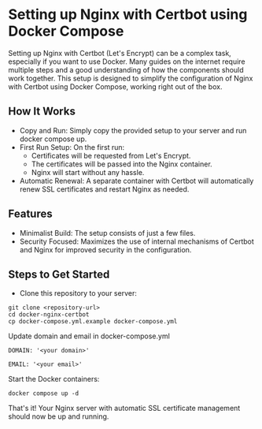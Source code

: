 # Setting up Nginx with Certbot using Docker Compose

Setting up Nginx with Certbot (Let's Encrypt) can be a complex task, especially if you want to use Docker. Many guides on the internet require multiple steps and a good understanding of how the components should work together. This setup is designed to simplify the configuration of Nginx with Certbot using Docker Compose, working right out of the box.

## How It Works

- Copy and Run: Simply copy the provided setup to your server and run docker compose up.
- First Run Setup: On the first run:
  - Certificates will be requested from Let's Encrypt.
  - The certificates will be passed into the Nginx container.
  - Nginx will start without any hassle.
- Automatic Renewal: A separate container with Certbot will automatically renew SSL certificates and restart Nginx as needed.

## Features

- Minimalist Build: The setup consists of just a few files.
- Security Focused: Maximizes the use of internal mechanisms of Certbot and Nginx for improved security in the configuration.

## Steps to Get Started

- Clone this repository to your server: 

```
git clone <repository-url>
cd docker-nginx-certbot
cp docker-compose.yml.example docker-compose.yml
```

Update domain and email in docker-compose.yml
```
DOMAIN: '<your domain>'
```

```
EMAIL: '<your email>'
```

Start the Docker containers: 

```
docker compose up -d

```

That's it! Your Nginx server with automatic SSL certificate management should now be up and running.
